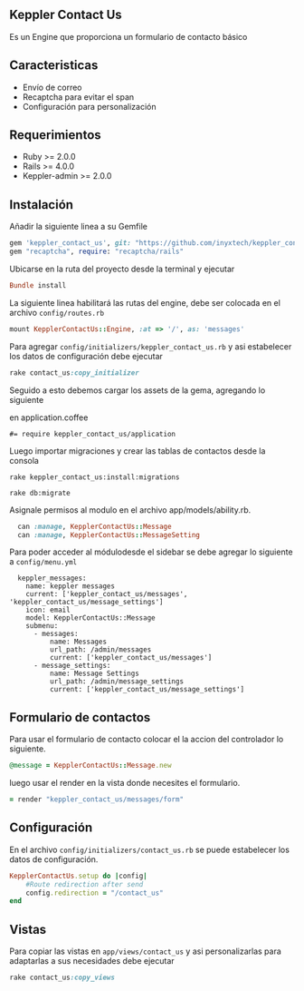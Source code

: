 ## Keppler Contact Us

Es un Engine que proporciona un formulario de contacto básico

## Caracteristicas

- Envío de correo
- Recaptcha para evitar el span
- Configuración para personalización

## Requerimientos

* Ruby >= 2.0.0
* Rails >= 4.0.0
* Keppler-admin >= 2.0.0

## Instalación

Añadir la siguiente linea a su Gemfile

```ruby
gem 'keppler_contact_us', git: "https://github.com/inyxtech/keppler_contact_us.git", tag: "2.0"
gem "recaptcha", require: "recaptcha/rails"
```

Ubicarse en la ruta del proyecto desde la terminal y ejecutar

```ruby
Bundle install
```

La siguiente linea habilitará las rutas del engine, debe ser colocada en el archivo `config/routes.rb`

```ruby
mount KepplerContactUs::Engine, :at => '/', as: 'messages'
```

Para agregar `config/initializers/keppler_contact_us.rb` y asi estabelecer los datos de configuración debe ejecutar

```ruby
rake contact_us:copy_initializer
```

Seguido a esto debemos cargar los assets de la gema, agregando lo siguiente

en application.coffee

```
#= require keppler_contact_us/application
```

Luego importar migraciones y crear las tablas de contactos desde la consola

```
rake keppler_contact_us:install:migrations
```
```
rake db:migrate

```
Asignale permisos al modulo en el archivo app/models/ability.rb.

```ruby
  can :manage, KepplerContactUs::Message
  can :manage, KepplerContactUs::MessageSetting
```

Para poder acceder al módulodesde el sidebar se debe agregar lo siguiente a `config/menu.yml`

```
  keppler_messages:
    name: keppler messages
    current: ['keppler_contact_us/messages', 'keppler_contact_us/message_settings']
    icon: email
    model: KepplerContactUs::Message
    submenu:
      - messages:
          name: Messages
          url_path: /admin/messages
          current: ['keppler_contact_us/messages']
      - message_settings:
          name: Message Settings
          url_path: /admin/message_settings
          current: ['keppler_contact_us/message_settings']
```

## Formulario de contactos
Para usar el formulario de contacto colocar el la accion del controlador lo siguiente.

```ruby
@message = KepplerContactUs::Message.new
```
luego usar el render en la vista donde necesites el formulario.

```ruby
= render "keppler_contact_us/messages/form"
```

## Configuración

En el archivo `config/initializers/contact_us.rb` se puede estabelecer los datos de configuración.

```ruby
KepplerContactUs.setup do |config|
	#Route redirection after send
	config.redirection = "/contact_us"
end
```

## Vistas

Para copiar las vistas en `app/views/contact_us` y asi personalizarlas para adaptarlas a sus necesidades debe ejecutar

```ruby
rake contact_us:copy_views
```

